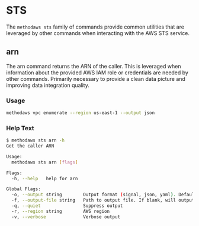 # STS

The `methodaws sts` family of commands provide common utilities that are leveraged by other commands when interacting with the AWS STS service.

## arn

The arn command returns the ARN of the caller. This is leveraged when information about the provided AWS IAM role or credentials are needed by other commands. Primarily necessary to provide a clean data picture and improving data integration quality.

### Usage

```bash
methodaws vpc enumerate --region us-east-1 --output json
```

### Help Text

```bash
$ methodaws sts arn -h
Get the caller ARN

Usage:
  methodaws sts arn [flags]

Flags:
  -h, --help   help for arn

Global Flags:
  -o, --output string        Output format (signal, json, yaml). Default value is signal (default "signal")
  -f, --output-file string   Path to output file. If blank, will output to STDOUT
  -q, --quiet                Suppress output
  -r, --region string        AWS region
  -v, --verbose              Verbose output
```
